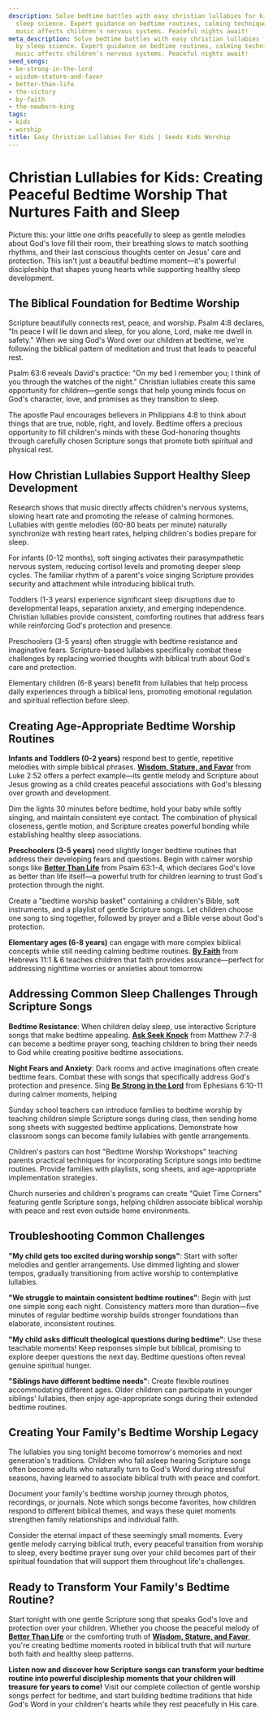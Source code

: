 ```yaml
---
description: Solve bedtime battles with easy christian lullabies for kids backed by
  sleep science. Expert guidance on bedtime routines, calming techniques, and how
  music affects children's nervous systems. Peaceful nights await!
meta_description: Solve bedtime battles with easy christian lullabies for kids backed
  by sleep science. Expert guidance on bedtime routines, calming techniques, and how
  music affects children's nervous systems. Peaceful nights await!
seed_songs:
- be-strong-in-the-lord
- wisdom-stature-and-favor
- better-than-life
- the-victory
- by-faith
- the-newborn-king
tags:
- kids
- worship
title: Easy Christian Lullabies For Kids | Seeds Kids Worship
---
```

# Christian Lullabies for Kids: Creating Peaceful Bedtime Worship That Nurtures Faith and Sleep

Picture this: your little one drifts peacefully to sleep as gentle melodies about God's love fill their room, their breathing slows to match soothing rhythms, and their last conscious thoughts center on Jesus' care and protection. This isn't just a beautiful bedtime moment—it's powerful discipleship that shapes young hearts while supporting healthy sleep development.

## The Biblical Foundation for Bedtime Worship

Scripture beautifully connects rest, peace, and worship. Psalm 4:8 declares, "In peace I will lie down and sleep, for you alone, Lord, make me dwell in safety." When we sing God's Word over our children at bedtime, we're following the biblical pattern of meditation and trust that leads to peaceful rest.

Psalm 63:6 reveals David's practice: "On my bed I remember you; I think of you through the watches of the night." Christian lullabies create this same opportunity for children—gentle songs that help young minds focus on God's character, love, and promises as they transition to sleep.

The apostle Paul encourages believers in Philippians 4:8 to think about things that are true, noble, right, and lovely. Bedtime offers a precious opportunity to fill children's minds with these God-honoring thoughts through carefully chosen Scripture songs that promote both spiritual and physical rest.

## How Christian Lullabies Support Healthy Sleep Development

Research shows that music directly affects children's nervous systems, slowing heart rate and promoting the release of calming hormones. Lullabies with gentle melodies (60-80 beats per minute) naturally synchronize with resting heart rates, helping children's bodies prepare for sleep.

For infants (0-12 months), soft singing activates their parasympathetic nervous system, reducing cortisol levels and promoting deeper sleep cycles. The familiar rhythm of a parent's voice singing Scripture provides security and attachment while introducing biblical truth.

Toddlers (1-3 years) experience significant sleep disruptions due to developmental leaps, separation anxiety, and emerging independence. Christian lullabies provide consistent, comforting routines that address fears while reinforcing God's protection and presence.

Preschoolers (3-5 years) often struggle with bedtime resistance and imaginative fears. Scripture-based lullabies specifically combat these challenges by replacing worried thoughts with biblical truth about God's care and protection.

Elementary children (6-8 years) benefit from lullabies that help process daily experiences through a biblical lens, promoting emotional regulation and spiritual reflection before sleep.

## Creating Age-Appropriate Bedtime Worship Routines

**Infants and Toddlers (0-2 years)** respond best to gentle, repetitive melodies with simple biblical phrases. **[Wisdom, Stature, and Favor](https://seedskidsworship.com/product/wisdom-stature-and-favor-luke-252-2/)** from Luke 2:52 offers a perfect example—its gentle melody and Scripture about Jesus growing as a child creates peaceful associations with God's blessing over growth and development.

Dim the lights 30 minutes before bedtime, hold your baby while softly singing, and maintain consistent eye contact. The combination of physical closeness, gentle motion, and Scripture creates powerful bonding while establishing healthy sleep associations.

**Preschoolers (3-5 years)** need slightly longer bedtime routines that address their developing fears and questions. Begin with calmer worship songs like **[Better Than Life](https://seedskidsworship.com/product/seeds-of-praise-vol-3/)** from Psalm 63:1-4, which declares God's love as better than life itself—a powerful truth for children learning to trust God's protection through the night.

Create a "bedtime worship basket" containing a children's Bible, soft instruments, and a playlist of gentle Scripture songs. Let children choose one song to sing together, followed by prayer and a Bible verse about God's protection.

**Elementary ages (6-8 years)** can engage with more complex biblical concepts while still needing calming bedtime routines. **[By Faith](https://seedskidsworship.com/product/trust-vol-11-releases-april-10-2018/)** from Hebrews 11:1 & 6 teaches children that faith provides assurance—perfect for addressing nighttime worries or anxieties about tomorrow.

## Addressing Common Sleep Challenges Through Scripture Songs

**Bedtime Resistance**: When children delay sleep, use interactive Scripture songs that make bedtime appealing. **[Ask Seek Knock](https://seedskidsworship.com/product/ask-seek-knock-matthew-77-8-2/)** from Matthew 7:7-8 can become a bedtime prayer song, teaching children to bring their needs to God while creating positive bedtime associations.

**Night Fears and Anxiety**: Dark rooms and active imaginations often create bedtime fears. Combat these with songs that specifically address God's protection and presence. Sing **[Be Strong in the Lord](https://seedskidsworship.com/product/be-strong-in-the-lord-ephesians-610-11-2/)** from Ephesians 6:10-11 during calmer moments, helping

Sunday school teachers can introduce families to bedtime worship by teaching children simple Scripture songs during class, then sending home song sheets with suggested bedtime applications. Demonstrate how classroom songs can become family lullabies with gentle arrangements.

Children's pastors can host "Bedtime Worship Workshops" teaching parents practical techniques for incorporating Scripture songs into bedtime routines. Provide families with playlists, song sheets, and age-appropriate implementation strategies.

Church nurseries and children's programs can create "Quiet Time Corners" featuring gentle Scripture songs, helping children associate biblical worship with peace and rest even outside home environments.

## Troubleshooting Common Challenges

**"My child gets too excited during worship songs"**: Start with softer melodies and gentler arrangements. Use dimmed lighting and slower tempos, gradually transitioning from active worship to contemplative lullabies.

**"We struggle to maintain consistent bedtime routines"**: Begin with just one simple song each night. Consistency matters more than duration—five minutes of regular bedtime worship builds stronger foundations than elaborate, inconsistent routines.

**"My child asks difficult theological questions during bedtime"**: Use these teachable moments! Keep responses simple but biblical, promising to explore deeper questions the next day. Bedtime questions often reveal genuine spiritual hunger.

**"Siblings have different bedtime needs"**: Create flexible routines accommodating different ages. Older children can participate in younger siblings' lullabies, then enjoy age-appropriate songs during their extended bedtime routines.

## Creating Your Family's Bedtime Worship Legacy

The lullabies you sing tonight become tomorrow's memories and next generation's traditions. Children who fall asleep hearing Scripture songs often become adults who naturally turn to God's Word during stressful seasons, having learned to associate biblical truth with peace and comfort.

Document your family's bedtime worship journey through photos, recordings, or journals. Note which songs become favorites, how children respond to different biblical themes, and ways these quiet moments strengthen family relationships and individual faith.

Consider the eternal impact of these seemingly small moments. Every gentle melody carrying biblical truth, every peaceful transition from worship to sleep, every bedtime prayer sung over your child becomes part of their spiritual foundation that will support them throughout life's challenges.

## Ready to Transform Your Family's Bedtime Routine?

Start tonight with one gentle Scripture song that speaks God's love and protection over your children. Whether you choose the peaceful melody of **[Better Than Life](https://seedskidsworship.com/product/seeds-of-praise-vol-3/)** or the comforting truth of **[Wisdom, Stature, and Favor](https://seedskidsworship.com/product/wisdom-stature-and-favor-luke-252-2/)**, you're creating bedtime moments rooted in biblical truth that will nurture both faith and healthy sleep patterns.

**Listen now and discover how Scripture songs can transform your bedtime routine into powerful discipleship moments that your children will treasure for years to come!** Visit our complete collection of gentle worship songs perfect for bedtime, and start building bedtime traditions that hide God's Word in your children's hearts while they rest peacefully in His care.

<script type="application/ld+json">
{
  "@context": "https://schema.org",
  "@type": "Article",
  "headline": "Easy Christian Lullabies For Kids",
  "author": {
    "@type": "Organization",
    "name": "Seeds Kids Worship"
  },
  "publisher": {
    "@type": "Organization",
    "name": "Seeds Kids Worship",
    "logo": {
      "@type": "ImageObject",
      "url": "https://seedskidsworship.com/logo.png"
    }
  },
  "datePublished": "2025-09-04T11:43:36.658168",
  "dateModified": "2025-09-04T11:43:36.658193",
  "description": "Solve bedtime battles with easy christian lullabies for kids backed by sleep science. Expert guidance on bedtime routines, calming techniques, and how music aff",
  "mainEntityOfPage": {
    "@type": "WebPage",
    "@id": "https://seedskidsworship.com/activities/easy-christian-lullabies-for-kids/"
  }
}
</script>

<script type="application/ld+json">
{
  "@context": "https://schema.org",
  "@type": "Product",
  "name": "Be Strong in the Lord",
  "description": "A song about spiritual strength and putting on God's armor",
  "url": "https://seedskidsworship.com/product/be-strong-in-the-lord-ephesians-610-11-2/",
  "brand": {
    "@type": "Brand",
    "name": "Seeds Kids Worship"
  },
  "category": "Children's Christian Music",
  "album": "The Armor of God"
}
</script>

<script type="application/ld+json">
{
  "@context": "https://schema.org",
  "@type": "Product",
  "name": "Wisdom, Stature, and Favor",
